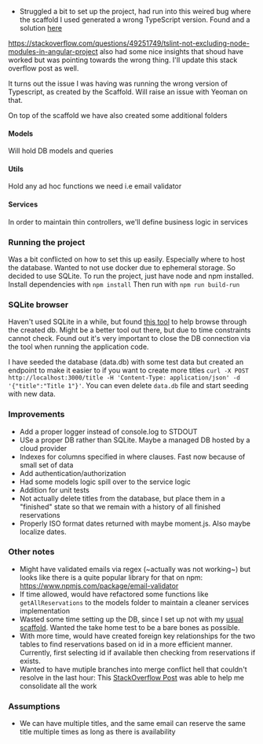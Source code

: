 - Struggled a bit to set up the project, had run into this weired bug where the scaffold I used generated a wrong TypeScript version. Found and a solution [here](https://github.com/DefinitelyTyped/DefinitelyTyped/issues/53397)

https://stackoverflow.com/questions/49251749/tslint-not-excluding-node-modules-in-angular-project also had some nice insights that shoud have worked but was pointing towards the wrong thing. I'll update this stack overflow post as well.

It turns out the issue I was having was running the wrong version of Typescript, as created by the Scaffold. Will raise an issue with Yeoman on that.

On top of the scaffold we have also created some additional folders

#### Models
Will hold DB models and queries

#### Utils
Hold any ad hoc functions we need i.e email validator

#### Services
In order to maintain thin controllers, we'll define business logic in services

### Running the project

Was a bit conflicted on how to set this up easily. Especially where to host the database. Wanted to not use docker due to ephemeral storage. So decided to use SQLite.
To run the project, just have node and npm installed. Install dependencies with `npm install` Then run with `npm run build-run`

### SQLite browser
Haven't used SQLite in a while, but found [this tool](https://sqlitebrowser.org/dl/) to help browse through the created db. Might be a better tool out there, but due to time constraints cannot check.
Found out it's very important to close the DB connection via the tool when running the application code. 

I have seeded the database (data.db) with some test data but created an endpoint to make it easier to if you want to create more titles `curl -X POST http://localhost:3000/title -H 'Content-Type: application/json' -d '{"title":"Title 1"}'`. You can even delete `data.db` file and start seeding with new data.


### Improvements
- Add a proper logger instead of console.log to STDOUT
- USe a proper DB rather than SQLite. Maybe a managed DB hosted by a cloud provider
- Indexes for columns specified in where clauses. Fast now because of small set of data
- Add authentication/authorization
- Had some models logic spill over to the service logic
- Addition for unit tests
- Not actually delete titles from the database, but place them in a "finished" state so that we remain with a history of all finished reservations
- Properly ISO format dates returned with maybe moment.js. Also maybe localize dates.

### Other notes
- Might have validated emails via regex (~actually was not working~) but looks like there is a quite popular library for that on npm: https://www.npmjs.com/package/email-validator
- If time allowed, would have refactored some functions like `getAllReservations` to the models folder to maintain a cleaner services implementation
- Wasted some time setting up the DB, since I set up not with my [usual scaffold](https://github.com/javieraviles/node-typescript-koa-rest). Wanted the take home test to be a bare bones as possible.
- With more time, would have created foreign key relationships for the two tables to find reservations based on id in a more efficient manner. Currently, first selecting id if available then checking from reservations if exists.
- Wanted to have mutiple branches into merge conflict hell that couldn't resolve in the last hour: This [StackOverflow Post](https://stackoverflow.com/a/17903155) was able to help me consolidate all the work

### Assumptions
- We can have multiple titles, and the same email can reserve the same title multiple times as long as there is availability

